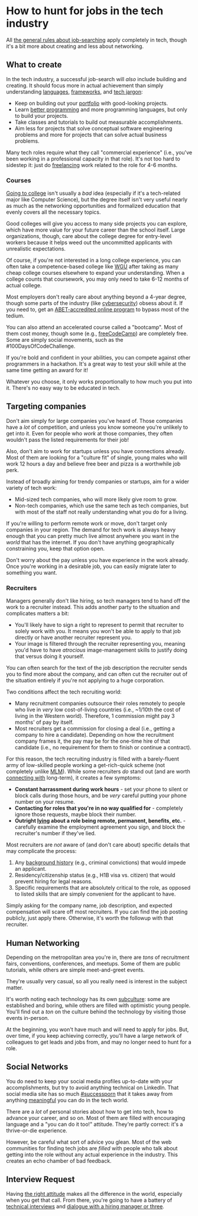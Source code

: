 
# How to hunt for jobs in the tech industry

All [the general rules about job-searching](jobs-4_hunt.md) apply completely in tech, though it's a bit more about creating and less about networking.

## What to create

In the tech industry, a successful job-search will *also* include building and creating. It should focus more in actual achievement than simply understanding [languages](computers-languages.md), [frameworks](computers-programming.md), and [tech jargon](glossary-computers.md):

- Keep on building out your [portfolio](jobs-3_image-cs.md) with good-looking projects.
- Learn [better programming](programming-tech.md) and more programming languages, but only to build your projects.
- Take classes and tutorials to build out measurable accomplishments.
- Aim less for projects that solve conceptual software engineering problems and more for projects that can solve actual business problems.

Many tech roles require what they call "commercial experience" (i.e., you've been working in a professional capacity in that role). It's not too hard to sidestep it: just do [freelancing](entrepreneur-4_freelancing-cs.md) work related to the role for 4-6 months.

### Courses

[Going to college](jobs-college.md) isn't usually a *bad* idea (especially if it's a tech-related major like Computer Science), but the degree itself isn't very useful nearly as much as the networking opportunities and formalized education that evenly covers all the necessary topics.

Good colleges will give you access to many side projects you can explore, which have more value for your future career than the school itself. Large organizations, though, care about the college degree for entry-level workers because it helps weed out the uncommitted applicants with unrealistic expectations.

Of course, if you're not interested in a long college experience, you can often take a competence-based college like [WGU](https://www.wgu.edu/) after taking as many cheap college courses elsewhere to expand your understanding. When a college counts that coursework, you may only need to take 6-12 months of actual college.

Most employers don't really care about anything beyond a 4-year degree, though some parts of the industry (like [cybersecurity](computers-cysec.md)) obsess about it. If you need to, get an [ABET-accredited online program](https://www.abet.org/accreditation/find-programs/) to bypass most of the tedium.

You can also attend an accelerated course called a "bootcamp". Most of them cost money, though some (e.g., [freeCodeCamp](https://www.freecodecamp.org/)) are completely free. Some are simply social movements, such as the #100DaysOfCodeChallenge.

If you're bold and confident in your abilities, you can compete against other programmers in a hackathon. It's a great way to test your skill while at the same time getting an award for it!

Whatever you choose, it only works proportionally to how much you put into it. There's no easy way to be educated in tech.

## Targeting companies

Don't aim simply for large companies you've heard of. Those companies have a *lot* of competition, and unless you know someone you're unlikely to get into it. Even for people who *work* at those companies, they often wouldn't pass the listed requirements for their job!

Also, don't aim to work for startups unless you have connections already. Most of them are looking for a "culture fit" of single, young males who will work 12 hours a day and believe free beer and pizza is a worthwhile job perk.

Instead of broadly aiming for trendy companies or startups, aim for a wider variety of tech work:

- Mid-sized tech companies, who will more likely give room to grow.
- Non-tech companies, which use the same tech as tech companies, but with most of the staff not really understanding what you do for a living.

If you're willing to perform remote work or move, don't target only companies in your region. The demand for tech work is always heavy enough that you can pretty much live almost anywhere you want in the *world* that has the internet. If you don't have anything geographically constraining you, keep that option open.

Don't worry about the pay unless you have experience in the work already. Once you're working in a desirable job, you can easily migrate later to something you want.

### Recruiters

Managers generally don't like hiring, so tech managers tend to hand off the work to a recruiter instead. This adds another party to the situation and complicates matters a bit:

- You'll likely have to sign a right to represent to permit that recruiter to solely work with you. It means you won't be able to apply to that job directly or have another recruiter represent you.
- Your image is filtered through the recruiter representing you, meaning you'd have to have *atrocious* image-management skills to justify doing that versus doing it yourself.

You can often search for the text of the job description the recruiter sends you to find more about the company, and can often cut the recruiter out of the situation entirely if you're not applying to a huge corporation.

Two conditions affect the tech recruiting world:

- Many recruitment companies outsource their roles remotely to people who live in *very* low cost-of-living countries (i.e., ~1/10th the cost of living in the Western world). Therefore, 1 commission might pay 3 months' of pay by itself.
- Most recruiters get a commission for closing a deal (i.e., getting a company to hire a candidate). Depending on how the recruitment company frames it, the pay may be for the one-time hire of that candidate (i.e., no requirement for them to finish or continue a contract).

For this reason, the tech recruiting industry is filled with a barely-fluent army of low-skilled people working a get-rich-quick scheme (not completely unlike [MLM](marketing-mlm.md)). While some recruiters *do* stand out (and are worth [connecting with](jobs-5_interview-cs.md) long-term), it creates a few symptoms:

- **Constant harrassment during work hours** - set your phone to silent or block calls during those hours, and be *very* careful putting your phone number on your resume.
- **Contacting for roles that you're in no way qualified for** - completely ignore those requests, maybe block their number.
- **Outright [lying](people-lying.md) about a role being remote, permanent, benefits, etc.** - carefully examine the employment agreement you sign, and block the recruiter's number if they've lied.

Most recruiters are *not* aware of (and don't care about) specific details that may complicate the process:

1. Any [background history](image-modern.md) (e.g., criminal convictions) that would impede an applicant.
2. Residency/citizenship status (e.g., H1B visa vs. citizen) that would prevent hiring for legal reasons.
3. Specific requirements that are absolutely critical to the role, as opposed to listed skills that are simply convenient for the applicant to have.

Simply asking for the company name, job description, and expected compensation will scare off most recruiters. If you can find the job posting publicly, just apply there. Otherwise, it's worth the followup with that recruiter.

## Human Networking

Depending on the metropolitan area you're in, there are *tons* of recruitment fairs, conventions, conferences, and meetups. Some of them are public tutorials, while others are simple meet-and-greet events.

They're usually very casual, so all you really need is interest in the subject matter.

It's worth noting each technology has its own [subculture](people-culture.md): some are established and boring, while others are filled with optimistic young people. You'll find out a *ton* on the culture behind the technology by visiting those events in-person.

At the beginning, you won't have much and will need to apply for jobs. But, over time, if you keep achieving correctly, you'll have a large network of colleagues to get leads and jobs from, and may no longer need to hunt for a role.

## Social Networks

You do need to keep your social media profiles up-to-date with your accomplishments, but try to avoid anything technical on LinkedIn. That social media site has so much [#successporn](success-1_why.md) that it takes away from anything [meaningful](meaning.md) you can do in the tech world.

There are a *lot* of personal stories about how to get into tech, how to advance your career, and so on. Most of them are filled with encouraging language and a "you can do it too!" attitude. They're partly correct: it's a thrive-or-die experience.

However, be careful what sort of advice you glean. Most of the web communities for finding tech jobs are *filled* with people who talk about getting into the role without any actual experience in the industry. This creates an echo chamber of bad feedback.

## Interview Request

Having [the right attitude](success-2_attitude.md) makes all the difference in the world, especially when you get that call. From there, you're going to have a battery of [technical interviews](jobs-5_interview-technical.md) and [dialogue with a hiring manager or three](jobs-5_interview-cs.md).

